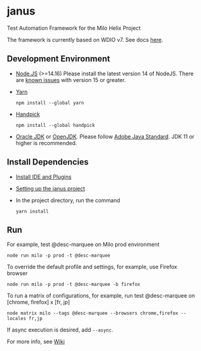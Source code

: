 # janus
Test Automation Framework for the Milo Helix Project

The framework is currently based on WDIO v7. See docs [here](https://webdriver.io/docs/api).

## Development Environment

* [Node.JS](https://nodejs.org/) (>=14.16)
  Please install the latest version 14 of NodeJS. There are [known issues](https://www.npmjs.com/package/fibers) with version 15 or greater.
* [Yarn](https://classic.yarnpkg.com/en/docs/install/)

    ```npm install --global yarn```
* [Handpick](https://www.npmjs.com/package/handpick)

    ```npm install --global handpick```
* [Oracle JDK](https://www.oracle.com/java/technologies/javase-downloads.html) or [OpenJDK](https://jdk.java.net/). Please follow [Adobe Java Standard](https://wiki.corp.adobe.com/display/TechOpsArchitecture/Adobe+Java+Strategy+FAQ#AdobeJavaStrategyFAQ-AdobeStandard). JDK 11 or higher is recommended.


## Install Dependencies

* [Install IDE and Plugins](https://milo.adobe.com/wiki/test-automation/development-setup)
* [Setting up the janus project](https://milo.adobe.com/wiki/test-automation/janus-project-setup)
* In the project directory, run the command

    ```yarn install```

## Run

For example, test @desc-marquee on Milo prod environment

```node run milo -p prod -t @desc-marquee```

To override the default profile and settings, for example, use Firefox browser

```node run milo -p prod -t @desc-marquee -b firefox```

To run a matrix of configurations, for example, run test @desc-marquee on \[chrome, firefox\] x \[fr, jp\]

```node matrix milo --tags @desc-marquee --browsers chrome,firefox --locales fr,jp```

If async execution is desired, add `--async`.

For more info, see [Wiki](https://milo.adobe.com/wiki/test-automation/test-automation-framework)
